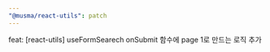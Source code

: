 ```yaml
---
"@musma/react-utils": patch
---
```


feat: [react-utils] useFormSearech onSubmit 함수에 page 1로 만드는 로직 추가

